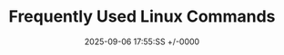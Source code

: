 ---
title: Frequently Used Linux Commands
date: 2025-09-06 17:55:SS +/-0000
categories: [CheatSheets]
tags: [cheatsheets, linux, cli]     # TAG names should always be lowercase
---